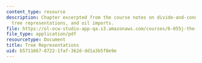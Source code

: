 ```yaml
---
content_type: resource
description: Chapter excerpted from the course notes on divide-and-conquer estimation,
  tree representations, and oil imports.
file: https://ol-ocw-studio-app-qa.s3.amazonaws.com/courses/6-055j-the-art-of-approximation-in-science-and-engineering-spring-2008/b571166787221faf362ddd1a3b5f8e9e_feb08a.pdf
file_type: application/pdf
resourcetype: Document
title: Tree Representations
uid: b5711667-8722-1faf-362d-dd1a3b5f8e9e
---
```

